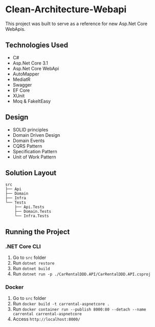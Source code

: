 # Clean-Architecture-Webapi

This project was built to serve as a reference for new Asp.Net Core WebApis.

## Technologies Used

* C#
* Asp.Net Core 3.1
* Asp.Net Core WebApi
* AutoMapper
* MediatR
* Swagger
* EF Core
* XUnit
* Moq & FakeItEasy

## Design
* SOLID principles
* Domain Driven Design
* Domain Events
* CQRS Pattern
* Specification Pattern
* Unit of Work Pattern

## Solution Layout
```
src
├── Api
├── Domain
├── Infra
└── Tests
    ├── Api.Tests
    ├── Domain.Tests
    └── Infra.Tests
```

## Running the Project

### .NET Core CLI

1. Go to ```src``` folder
2. Run ```dotnet restore```
3. Run ```dotnet build```
4. Run ```dotnet run -p ./CarRentalDDD.API/CarRentalDDD.API.csproj```

### Docker

1. Go to ```src``` folder
2. Run ```docker build -t carrental-aspnetcore .```
3. Run ```docker container run --publish 8000:80 --detach --name carrental carrental-aspnetcore```
4. Access ```http://localhost:8000/```
